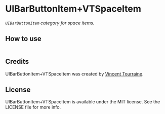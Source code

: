 # UIBarButtonItem+VTSpaceItem

_`UIBarButtonItem` category for space items._

## How to use

``` objc
```

## Credits

UIBarButtonItem+VTSpaceItem was created by [Vincent Tourraine](http://www.vtourraine.net).

## License

UIBarButtonItem+VTSpaceItem is available under the MIT license. See the LICENSE file for more info.
